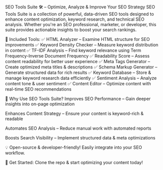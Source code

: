 SEO Tools Suite 🛠️ – Optimize, Analyze & Improve Your SEO Strategy
SEO Tools Suite is a collection of powerful, data-driven SEO tools designed to enhance content optimization, keyword research, and technical SEO analysis. Whether you're an SEO professional, marketer, or developer, this suite provides actionable insights to boost your search rankings.

🚀 Included Tools:
✅ HTML Analyzer – Examine HTML structure for SEO improvements
✅ Keyword Density Checker – Measure keyword distribution in content
✅ TF-IDF Analysis – Find keyword relevance using Term Frequency-Inverse Document Frequency
✅ Readability Score – Assess content readability for better user experience
✅ Meta Tags Generator – Create optimized meta titles & descriptions
✅ Schema Markup Generator – Generate structured data for rich results
✅ Keyword Database – Store & manage keyword research data efficiently
✅ Sentiment Analysis – Analyze content tone & user sentiment
✅ Content Editor – Optimize content with real-time SEO recommendations

📌 Why Use SEO Tools Suite?
Improves SEO Performance – Gain deeper insights into on-page optimization

Enhances Content Strategy – Ensure your content is keyword-rich & readable

Automates SEO Analysis – Reduce manual work with automated reports

Boosts Search Visibility – Implement structured data & meta optimizations

💡 Open-source & developer-friendly! Easily integrate into your SEO workflow.

🔗 Get Started: Clone the repo & start optimizing your content today!
